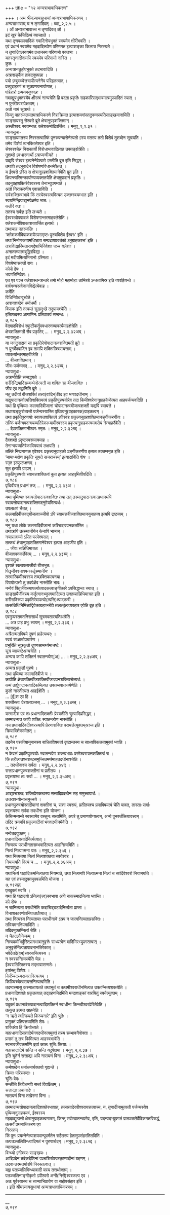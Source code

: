 +++
title = "१२ अन्यत्राभावाधिकरण"

+++
। अथ श्रीमन्न्यायसुधायां अन्यत्राभावाधिकरणम् ।  
अन्यत्राभावाच् च न तृणादिवत् । ब्ब्स्_२,२.५ ।  
। ओं अन्यत्राभावाच्च न तृणादिवत् ओं ।  
इदं सूत्रं केचिदित्थं व्याचक्षते ।  
यथा तृणपल्लवादिकं गवादिनोपभुक्तं स्वयमेव क्षीरीभवति ।  
एवं प्रधानं स्वयमेव महदादिरूपेण परिणमत इत्याशङ्का किलात्र निरस्यते ।  
न तृणादिवत्स्वयमेव प्रधानस्य परिणामो वक्तव्यः ।  
यतस्तृणादीनामपि स्वयमेव परिणामो नास्ति ।  
कुतः ।  
अन्यत्रानडुहोपभुक्ते तदभावादिति ।  
अत्राशङ्कैव तावदनुपपन्ना ।  
पयो ऽम्बुवच्चेत्तत्रापीत्यनेनैव परिहृतत्वात् ।  
प्रत्युदाहरणं च सूत्रप्रणयनायोगात् ।  
परिहारो ऽप्ययमनुपपन्नः ।  
गवाद्युपभुक्तस्यैव क्षीरत्वं नान्यत्रेति हि वदता प्रकृतेः सहकारिसद्भावमात्रमुपपादितं स्यात् ।  
न पुनरीश्वरापेक्षत्वम् ।  
अतो नायं सूत्रार्थः ।  
किन्तु पातञ्जलमतमत्राधिकरणे निराक्रियत इत्याशयवांस्तदुपन्यस्यतिसाङ्खयानामिति ।  
साङ्खयस्तु सेश्वरो ब्रूते क्षेत्रानुग्रहशक्तिमान् ।  
अस्तीश्वरः स्वयम्भातः क्लेशकर्मादिवर्जितः । मनुव्_२,२.३१ ।  
न्यायसुधा-  
साङ्खयमतस्य निरस्तत्वात्किं पुनरुपन्यासेनेत्यतो ऽस्य मतस्य ततो विशेषं तुशब्देन सूचयति ।  
तमेव विशेषं व्यनक्तिसेश्वर इति ।  
सेश्वरश्चेन्न निराकार्यो विरोधाभावादित्यत उक्तङ्क्षेत्रेति ।  
तुशब्दो ऽवधारणार्थो ऽत्राप्यन्वीयते ।  
यद्यपि सेश्वर इत्यनेनैवेश्वरो ऽस्तीति ब्रूत इति सिद्धम् ।  
तथापि तदनुवादेन विशेषणविधानमेवैतत् ।  
य ईश्वरो ऽस्ति स क्षेत्रानुग्रहशक्तिमानेवेति ब्रूत इति ।  
क्षियन्त्यस्मिन्कार्याण्यव्यक्ततयेति क्षेत्रमुपादानं प्रकृतिः ।  
तदनुग्रहशक्तिरेवेश्वरस्य तेनाभ्युपगम्यते ।  
अतो निराकरणीय एवासाविति ।  
सर्वशक्तित्वाभावे किं तस्येश्वरत्वमित्यत उक्तम्स्वयम्भात इति ।  
स्वयमिन्द्रियाद्यनपेक्षमेव भातः ।  
कर्तरि क्तः ।  
ततश्च सर्वज्ञ इति लभ्यते ।  
ईश्वरत्वोपपादकं विशेषणान्तरमाहक्लेशेति ।  
क्लेशकर्मविपाकाशयवर्जित इत्यर्थः ।  
तथाचाह पतञ्जलिः ।  
‘क्लेशकर्मविपाकशयैरपरामृष्टः पुरुषविशेष ईश्वरः’ इति ।  
तथा’निर्माणकायमधिष्ठाय सम्प्रदायप्रवर्तको ऽनुग्राहकश्च’ इति ।  
तत्राविद्यास्मितारागद्वेषाभिनिवेशाः पञ्च क्लेशाः ।  
अनात्मन्यात्मबुद्धिरविद्या ।  
इदं मदीयमित्यभिमानो ऽस्मिता ।  
विषयेष्वासक्ती रागः ।  
कोपो द्वेषः ।  
भयमभिनिवेशः ।  
एत एव पञ्च क्लेशास्तन्त्रान्तरे तमो मोहो महामोहाः तामिस्रो ऽन्धतामिस्र इति व्यवह्रियन्ते ।  
वार्षगण्यस्त्वेनानविद्येत्येवाह ।  
कर्मेति  
विधिनिषेधावुच्येते ।  
आशयशब्देन धर्माधर्मौ ।  
विपाक इति तत्फलं सुखदुःखे तदुपायश्चेति ।  
इतिशब्दस्य आगामिनः प्रतिवाक्यं सम्बन्धः ।  
*७,१८५*  
वेदवादविरोधं स्फुटीकर्तुमवधारणव्यावर्त्यमाहक्षेत्रेति ।  
क्षेत्रशक्तिमती सैव प्रकृतिर् ... । मनुव्_२,२.३२अब् ।  
न्यायसुधा-  
या जगदुपादानं सा प्रकृतिरेवोपादानत्वशक्तिमती ब्रूते ।  
न पुनर्वेदवादिन इव तामपि शक्तिमीश्वरायत्ताम् ।  
व्यावर्त्यान्तरमाहबीजेति ।  
... बीजशक्तिमान् ।  
जीवः पर्जन्यवद् ... । मनुव्_२,२.३२ब्च् ।  
न्यायसुधा-  
अत्राप्येवेति सम्बद्धयते ।  
शरीरेन्द्रियादिसम्बन्धेनोत्पत्तौ या शक्तिः सा बीजशक्तिः ।  
जीव एव तद्वानिति ब्रूते ।  
नतु तदीयां बीजशक्तिं तत्त्व(वादिन)विद इव भगवदधीनाम् ।  
यद्युपादानत्वोत्पत्तिशक्तिमत्त्वं प्रकृतिपुरुषयोरेव तदा किमीश्वरेणानुग्राहकेणेत्यत आहपर्जन्यवदिति ।  
यथा हि पृथिव्याः कलमादिबीजानां चोपादानत्वबीजत्वशक्ती यद्यपि स्वायत्ते ।  
तथाप्यङ्कुरोत्पत्तौ पर्जन्यस्यास्ति पृथिव्यनु(ग्रहकारक)ग्राहकत्वम् ।  
तथा प्रकृतिपुरुषयोः स्वायत्तशक्तित्वे ऽपीश्वरः प्रकृत्यनुग्रहशक्तिमानङ्गीकरणीयः ।  
तत्किं पर्जन्यवदन्वयव्यतिरेकाभ्यामीश्वरस्य प्रकृत्यनुग्राहकत्वमवसेयं नेत्याहदैवेति ।  
... दैवशक्तिमानीश्वरः स्मृतः । मनुव्_२,२.३२च्द् ।  
न्यायसुधा-  
दैवशब्दो ऽदृष्टस्वरूपत्वमाह ।  
तेनान्वयव्यतिरेकाविषयत्वं लक्षयति ।  
तत्किं निष्प्रमाणक एवेश्वरः प्रकृत्यनुग्राहको ऽङ्गीकरणीय इत्यत उक्तम्स्मृत इति ।  
‘मायाध्यक्षेण प्रकृतिः सूयते सचराचरम्’ इत्यादाविति शेषः ।  
स्मृत इत्युपलक्षणम् ।  
श्रुत इत्यपि ग्राह्यम् ।  
प्रकृतिपुरुषयोः स्वायत्तशक्तित्वं कुत इत्यत आहपृथिवीवदिति ।  
*७,१८६*  
पृथिवीवत् प्रधानं तज् ... । मनुव्_२,२.३३अ ।  
न्यायसुधा-  
यथा पृथिव्याः स्वायत्तोपादनत्वशक्तिः तथा तत् तस्मादुपादानत्वात्प्रधानमपि स्वायत्तोपादानत्वशक्तिमदनुमेयमित्यर्थः ।  
उपलक्षणं चैतत् ।  
कलमादिबीजवद्बीजत्वाज्जीवो ऽपि स्वायत्तबीजशक्तिमाननुमातव्य इत्यपि द्रष्टव्यम् ।  
*७,१८७*  
ननु यथा लोके कलमादिबीजानां कश्चिदावपनकर्तास्ति ।  
तथात्रापि तत्स्थानीयेन केनापि भाव्यम् ।  
नचासावन्यो ऽस्ति परमेश्वरात् ।  
तत्कथं क्षेत्रानुग्रहशक्तिमानेवेश्वर इत्यत आहजीव इति ।  
... जीवः सन्निधिमात्रतः ।  
बीजावपनकर्तेवेत्य् ... । मनुव्_२,२.३३ब्च् ।  
न्यायसुधा-  
दृश्यते खल्वपत्यजीवो बीजभूतः ।  
पितृजीवश्चावपनकर्तृस्थानीयः ।  
तस्मात्किमीश्वरस्य तच्छक्तिकल्पनया ।  
विषयोत्पत्तौ तु तदपेक्षैव नास्तीति भावः ।  
नन्वेवं पितृजीवस्यापत्योत्पादकत्वाङ्गीकारे ऽपसिद्धान्तः स्यात् ।  
साङ्खयैर्जीवस्य कर्तृत्वानभ्युपगमादित्यत उक्तम्सन्निधिमात्रत इति ।  
शरीरादिरूपा प्रकृतिरेवापत्यो(त्पत्ति)त्पादकत्री ।  
तत्सन्निधिनिमित्ताद्विवेकाग्रहाज्जीवे तत्कर्तृत्वव्यवहार एवेति ब्रूत इति ।  
*७,१८८*  
एवमुप्यस्तमतनिरासार्थं सूत्रमवतारयतिअत्रेति ।  
... अत्र प्राह प्रभुः स्वयम् । मनुव्_२,२.३३द् ।  
न्यायसुधा-  
अत्रैतन्मतविषये दूषणं प्राहेत्यथर्ः ।  
स्वयं साक्षान्नोपचारेण ।  
प्रभुरिति सूत्रकृतो दूषणसामर्थ्यमाचष्टे ।  
सूत्रं व्याचष्टेअन्यत्रेति ।  
अन्यत्र कापि शक्तिर्न स्वातन्त्र्येण्[अ] ... । मनुव्_२,२.३४अब् ।  
न्यायसुधा-  
अन्यत्र प्रकृतौ पुरुषे ।  
तथा पृथिव्यां कलमादिबीजे च ।  
कापीति क्षेत्रशक्तिर्बीजशक्तिर्बीजावपनशक्तिश्चेत्यर्थः ।  
कथं तर्ह्युपादानत्वादिकमित्यत उक्तम्स्वातन्त्र्येणेति ।  
कुतो नास्तीत्यत आहईशेति ।  
... [ई]श एव हि ।  
शक्तीस्ताः प्रेरयत्यञ्जस् ... । मनुव्_२,२.३४ब्च् ।  
न्यायसुधा-  
यस्मादीश एव ताः प्रधानादिशक्तीः प्रेरयतीति श्रुत्यादिप्रसिद्धम् ।  
तस्मादन्यत्र कापि शक्तिः स्वातन्त्र्येण नास्तीति ।  
नच प्रधानादिवदीश्वरस्यापि प्रेरणाशक्तिः परायत्तेत्युक्तम्अञ्ज इति ।  
क्रियाविशेषणमेतत् ।  
*७,१८९*  
तदनेन परकीयानुमानस्य बाधितविषयत्वं दृष्टान्तस्य च साध्यविकलत्वमुक्तं भवति ।  
*७,१९०*  
न केवलं प्रकृतिपुरुषयोः स्वातन्त्र्येण शक्त्यभावः परमेश्वरायत्तशक्तित्वं च ।  
किं तर्हीत्यतश्चशब्दसमुच्चितमर्थमाहतदधीनाश्चेति ।  
... तदधीनाश्च सर्वदा । मनुव्_२,२.३४द् ।  
सत्ताप्रधानपुरुषशक्तीनां च प्रतीतयः ।  
प्रवृत्तयश्च ताः सर्वा ... । मनुव्_२,२.३५अच् ।  
*७,१९१*  
न्यायसुधा-  
आद्यश्चशब्दः शक्तिप्रेरकत्वस्य सत्तादिप्रदत्वेन सह समुच्चयार्थः ।  
उत्तरावन्योन्यसमुच्चये ।  
प्रधानपुरुषयोस्तदीयानां शक्तीनां च, सत्ता स्वरूपं, प्रतीतयश्च प्रमाविषयत्वं चेति यावत्, तास्ताः सर्वाः प्रवृत्तयश्च सर्वदा तदधीना इति योजना ।  
केचिन्मन्यन्ते स्वरूपमेव वस्तुनः सत्त्वमिति, अपरे तु प्रमाणयोग्यत्वम्, अन्ये पुनरर्थक्रियावत्त्वम् ।  
तदिदं त्रयमपि प्रकृत्यादीनां भगवदधीनमेवेति ।  
*७,१९२*  
नन्वेतदयुक्तम् ।  
प्रधानादिसत्तादेनिर्त्यत्वात् ।  
नित्यस्य पराधीनतासम्भवादित्यत आहनित्यमिति ।  
नित्यं नित्यात्मना यतः । मनुव्_२,२.३५द् ।  
यथा नित्यतया नित्यं नित्यशक्तया स्वयेश्वरः ।  
नियामयति नित्यं च ... । मनुव्_२,२.३६अच् ।  
न्यायसुधा-  
यथानित्यं घटादिकमनित्यतया नियम्यते, तथा नित्यमपि नित्यात्मना नित्यं च सर्वदैवेश्वरो नियामयति ।  
यत एवं तस्मादुक्तमुपपन्नमिति योजना ।  
*७,१९२फ़्.*  
एतदुक्तं भवति ।  
यथा हि घटादयो ऽनित्य(त्त्व)स्वभावा अपि नाकस्मादनित्या भवन्ति ।  
को दोषः ।  
न चानित्यता पराधीनेति कदाचिद्घटादेनिर्त्यता प्राप्ता ।  
विनाशकारणोपनिपातघ्रौव्यात् ।  
तथा नित्यस्य नित्यतायाः पराधीनत्वे ऽत्रप न जात्वनित्यताप्रसक्तिः ।  
तन्नियमननियमादिति ।  
तदिदमुक्तम्नित्यं चेति ।  
न चैतदलौकिकम् ।  
नित्यकर्मभिर्दुरितप्रागभावानुवृत्तेः साध्यत्वेन वादिभिरभ्युपगतत्वात् ।  
अनुवृत्तेर्नित्यतापादनानतिरेकात् ।  
भवेदेतदे(वम)स्वरसनित्यस्य ।  
न स्वरसनित्यस्येति चेन्न ।  
ईश्वरातिरिक्तस्य तद्भावासम्मतेः ।  
इयांस्तु विशेषः ।  
किञ्चिदस्मदायत्तनित्यत्वम् ।  
किञ्चिच्चेश्वरायत्तनित्यत्वमिति ।  
तदप्यस्मासु कस्मान्नायतते तथाभूतं च कथमीश्वराधीनमित्यत उक्तम्नित्यशक्त्येति ।  
प्रधानादिशक्तेः प्रकृतत्वात् तद्ग्रहणमिदमिति मन्दाशङ्कां वारयितुं स्वयेत्युक्तम् ।  
*७,१९५*  
यदुक्तं प्रधानादेरुपादानत्वादिशक्तिर्न स्वाधीना किन्त्वीश्वरप्रेरितैवेति ।  
तत्कुत इत्यत आहनेति ।  
‘न ऋते त्वत्क्रियते किञ्चनारे’ इति श्रुतेः ।  
प्रागुक्तं प्रतिपत्तव्यमिति शेषः ।  
शक्तिरेव हि क्रियोच्यते ।  
यत्प्रधानादिसत्तादेर्भगवदधीनत्वमुक्तं तस्य सम्भावनैवोक्ता ।  
प्रमाणं तु तत्र किमित्यत आहस्वभावेति ।  
स्वभावजीवकर्माणि द्रव्यं कालः श्रुतिः क्रियाः ।  
यत्प्रसादादिमे सन्ति न सन्ति यदुपेक्षया । मनुव्_२,२.३७ ।  
इति श्रुतेर्न सत्ताद्या अपि नारायणं विना । मनुव्_२,२.३८अब् ।  
न्यायसुधा-  
कर्मशब्देन धर्माधमर्व्यक्तयो गृह्यन्ते ।  
क्रियाः परिस्पन्दाः ।  
श्रुतिः वेदः ।  
सन्तीति त्रिविधमपि सत्त्वं विवक्षितम् ।  
सत्ताद्याः प्रधानादेः ।  
नारायणं विना तत्प्रेरणां विना ।  
*७,१९७*  
तस्मादन्यत्रोपादानत्वादिशक्तेरभावात्, तत्सत्तादेरपीश्वरायत्तत्वाच्च, न, तृणादीनामुत्पत्तौ पर्जन्यस्येव पृथिव्यनुग्राहकत्वं, ईश्वरस्य   
महदाद्युत्पत्तौ क्षेत्रानुग्राहकत्वमात्रम्, किन्तु सर्वस्वातन्त्र्यमेव, इति, यदन्यदभ्युपगतं पातञ्जलैर्वैदिकमतविरुद्धं, तत्सर्वं प्रथमाधिकरण एव   
निरस्तम् ।  
किं पुनः प्रयत्नेनेत्याशयवान्पूवर्मतेन सहैतस्य हेतामुपसंहरतितदिति ।  
तत्पतञ्जलिविन्ध्यादिमतं न पुरुषार्थदम् । मनुव्_२,२.३८च्द् ।  
न्यायसुधा-  
विन्ध्यो ऽनीश्वरः साङ्खयः ।  
आदिपदेन तदेकदेशिनां पञ्चशिखेश्वरकृष्णादीनां ग्रहणम् ।  
तदवान्तरमतयोरपि निरस्तत्वात् ।  
यद्वा पतञ्जलिविन्ध्यावादी यस्य तत्तथोक्तम् ।  
पतञ्जलिनाङ्गीकृतो ऽपीश्वरो अनी(निरी)श्वरकल्प एव ।  
अतः पूर्वस्यास्य च साम्याभिप्रायेण वा सहोपसंहार इति ।  
। इति श्रीमन्न्यायसुधायां अन्यत्राभावाधिकरणम् ।  
_________________________________________________________________________  
__  
*७,१९९*  